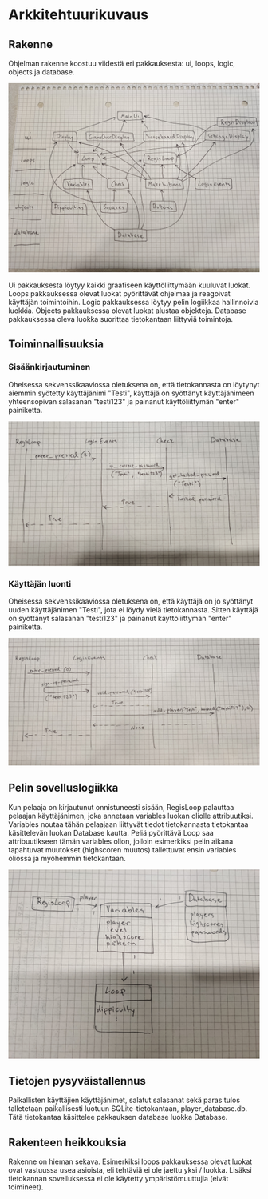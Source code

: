 # Arkkitehtuurikuvaus

## Rakenne

Ohjelman rakenne koostuu viidestä eri pakkauksesta: ui, loops, logic, objects ja database.

![rakenne](rakenne.jpg)

Ui pakkauksesta löytyy kaikki graafiseen käyttöliittymään kuuluvat luokat. Loops pakkauksessa olevat luokat pyörittävät ohjelmaa ja reagoivat käyttäjän toimintoihin. Logic pakkauksessa löytyy pelin logiikkaa hallinnoivia luokkia. Objects pakkauksessa olevat luokat alustaa objekteja. Database pakkauksessa oleva luokka suorittaa tietokantaan liittyviä toimintoja.

## Toiminnallisuuksia

### Sisäänkirjautuminen

Oheisessa sekvenssikaaviossa oletuksena on, että tietokannasta on löytynyt aiemmin syötetty käyttäjänimi "Testi", käyttäjä on syöttänyt käyttäjänimeen yhteensopivan salasanan "testi123" ja painanut käyttöliittymän "enter" painiketta.

![login_sekvenssikaavio](login_sekvenssikaavio.jpg)

### Käyttäjän luonti

Oheisessa sekvenssikaaviossa oletuksena on, että käyttäjä on jo syöttänyt uuden käyttäjänimen "Testi", jota ei löydy vielä tietokannasta. Sitten käyttäjä on syöttänyt salasanan "testi123" ja painanut käyttöliittymän "enter" painiketta.

![create_sekvenssikaavio](create_sekvenssikaavio.jpg)


## Pelin sovelluslogiikka

Kun pelaaja on kirjautunut onnistuneesti sisään, RegisLoop palauttaa pelaajan käyttäjänimen, joka annetaan variables luokan oliolle attribuutiksi. Variables noutaa tähän pelaajaan liittyvät tiedot tietokannasta tietokantaa käsittelevän luokan Database kautta. Peliä pyörittävä Loop saa attribuutikseen tämän variables olion, jolloin esimerkiksi pelin aikana tapahtuvat muutokset (highscoren muutos) tallettuvat ensin variables oliossa ja myöhemmin tietokantaan.

![pelin_toiminnallisuus](pelin_toiminnallisuus.jpg)

## Tietojen pysyväistallennus

Paikallisten käyttäjien käyttäjänimet, salatut salasanat sekä paras tulos talletetaan paikallisesti luotuun SQLite-tietokantaan, player_database.db. Tätä tietokantaa käsittelee pakkauksen database luokka Database. 

## Rakenteen heikkouksia

Rakenne on hieman sekava. Esimerkiksi loops pakkauksessa olevat luokat ovat vastuussa usea asioista, eli tehtäviä ei ole jaettu yksi / luokka.
Lisäksi tietokannan sovelluksessa ei ole käytetty ympäristömuuttujia (eivät toimineet).
